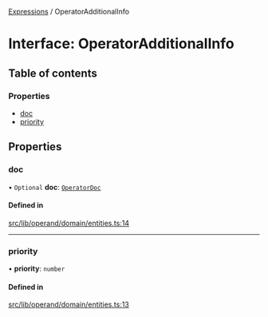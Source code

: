 [Expressions](../README.md) / OperatorAdditionalInfo

# Interface: OperatorAdditionalInfo

## Table of contents

### Properties

- [doc](OperatorAdditionalInfo.md#doc)
- [priority](OperatorAdditionalInfo.md#priority)

## Properties

### doc

• `Optional` **doc**: [`OperatorDoc`](OperatorDoc.md)

#### Defined in

[src/lib/operand/domain/entities.ts:14](https://github.com/FlavioLionelRita/3xpr/blob/aba9c36/src/lib/operand/domain/entities.ts#L14)

___

### priority

• **priority**: `number`

#### Defined in

[src/lib/operand/domain/entities.ts:13](https://github.com/FlavioLionelRita/3xpr/blob/aba9c36/src/lib/operand/domain/entities.ts#L13)
